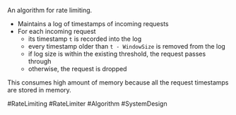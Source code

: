 An algorithm for rate limiting.

- Maintains a log of timestamps of incoming requests
- For each incoming request
	- its timestamp `t` is recorded into the log
	- every timestamp older than `t - WindowSize` is removed from the log
	- if log size is within the existing threshold, the request passes through
	- otherwise, the request is dropped

This consumes high amount of memory because all the request timestamps are stored in memory.

#RateLimiting #RateLimiter #Algorithm
#SystemDesign